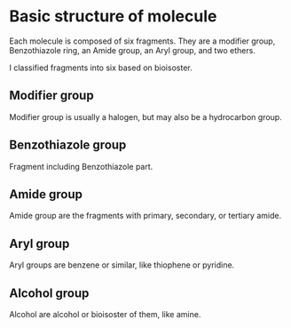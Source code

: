 # Basic structure of molecule

Each molecule is composed of six fragments.  They are a modifier group, Benzothiazole ring, an Amide group, an Aryl group, and two ethers.

I classified fragments into six based on bioisoster.

## Modifier group
Modifier group is usually a halogen, but may also be a hydrocarbon group.

## Benzothiazole group
Fragment including Benzothiazole part.

## Amide group
Amide group are the fragments with primary, secondary, or tertiary amide.

## Aryl group
Aryl groups are benzene or similar, like thiophene or  pyridine.

## Alcohol group
Alcohol are alcohol or bioisoster of them, like amine.

